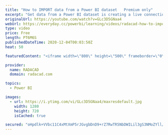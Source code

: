 ```yaml
---
title: "How to IMPORT data from a Power BI dataset   Premium only"
excerpt: "Get data from a Power BI dataset is creating a live connection, which is the recommended way because you will get the entire model. However, sometimes you want to import the data from the model so that you can add other things to it (like another data source). The ability to have a composite model over"
originalUrl: https://youtube.com/watch?v=GLc3D5GNaa4
webUrl: https://everyday.cc/powerbi/learning/videos/radacad-how-to-import-data-from-a-power-bi-dataset-premium-only/
type: video
price: Free
length: PT6M6S
publishedDateTime: 2020-12-04T00:03:50Z
heat: 50

featuredContent: "<iframe width=\"800\" height=\"500\" frameborder=\"0\" src=\"https://www.youtube.com/embed/GLc3D5GNaa4\" allow=\"accelerometer; autoplay; encrypted-media; gyroscope; picture-in-picture\" allowfullscreen></iframe>"

provider:
  name: RADACAD
  domain: radacad.com

topics:
  - Power BI

images:
  - url: https://i.ytimg.com/vi/GLc3D5GNaa4/maxresdefault.jpg
    width: 1280
    height: 720
    isCached: true

secured: "oHpdlk+VVbc11C4xMtXmP5rJGvgbDnD9+rZ7RwTR5NbDWILil3gS3NMoZYll/5RIsUDWArAFA1HDH4Cb7dy0DBUlqslNXrT8waupFUuhRjwnGGKrx48cuRMCrfyOGVHU9H4ZQUXH4NdDE2hrjN6laXOvNQO/qQjGBFHMg4lsnP1Nym3HAm+Rq2zakxl5rq8sppPeF54SuGOnbpvS9Ye3VhPJnpFUi91qLq5kfWsY856z4AKkAUk0OcM7KKSfzBHhM1gTFl+av9WqUs7Sqfye7My+wx1I6/VpXXJZMqSLn3ivNnLObgnj2fWyUkFcU+xvTyjrpiaeWzaxXvG72oTfJVJxIRjxskd21NSfDEnrOtXAVmP2XmU0fVCemefa6w8m/dfqm2bIm/aENXziLLVeF+EvdUltaFkknZ4F9iayA0M=;Efju5q23a0NgezARM/CdGQ=="
---
```


